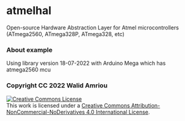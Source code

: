 # atmelhal
Open-source Hardware Abstraction Layer for Atmel microcontrollers (ATmega2560, ATmega328P, ATmega328, etc)

### About example
Using library version 18-07-2022 with Arduino Mega which has atmega2560 mcu


### Copyright CC 2022 Walid Amriou

<a rel="license" href="http://creativecommons.org/licenses/by-nc-nd/4.0/"><img alt="Creative Commons License" style="border-width:0" src="https://i.creativecommons.org/l/by-nc-nd/4.0/88x31.png" /></a><br />This work is licensed under a <a rel="license" href="http://creativecommons.org/licenses/by-nc-nd/4.0/">Creative Commons Attribution-NonCommercial-NoDerivatives 4.0 International License</a>.


